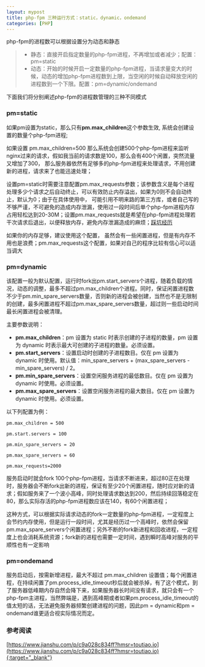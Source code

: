 ```yaml
---
layout: mypost
title: php-fpm 三种运行方式：static，dynamic，ondemand
categories: [PHP]
---
```


php-fpm的进程数可以根据设置分为动态和静态
>- 静态：直接开启指定数量的php-fpm进程，不再增加或者减少；配置：pm=static
>- 动态：开始的时候开启一定数量的php-fpm进程，当请求量变大的时候，动态的增加php-fpm进程数到上限，当空闲的时候自动释放空闲的进程数到一个下限。配置：pm=dynamic/ondemand

下面我们将分别阐述php-fpm的进程数管理的三种不同模式

### pm=static
如果pm设置为static，那么只有**pm.max_children**这个参数生效, 系统会创建设置的数量个php-fpm进程;

如果设置 pm.max_children=500 那么系统会创建500个php-fpm进程来监听nginx过来的请求，假如我当前的请求数是100，那么会有400个闲置，突然流量又增加了300， 那么服务器依然有足够多的php-fpm进程来处理请求，不用创建新的进程，请求来了也能迅速处理；

设置pm=static时需要注意配置pm.max_requests参数；该参数含义是每个进程处理多少个请求之后自动终止，可以有效防止内存溢出，如果为0则不会自动终止，默认为0；由于在具体使用中， 可能引用不明来路的第三方库，或者自己写的不够严谨，不可避免的造成内存泄漏，使用过一段时间后单个php-fpm进程内存占用轻松达到20-30M；设置pm.max_requests就是希望在php-fpm进程处理若干次请求后退出，以便释放内存，避免内存泄漏造成的麻烦；[踩坑经历](https://yuyu888.github.io/posts/2020/12/23/%E8%AE%B0%E4%B8%80%E6%AC%A1php%E8%B0%83%E4%BC%98.html)

如果你的内存足够，建议使用这个配置， 虽然会有一些闲置进程，但是有内存不用也是浪费；pm.max_requests这个配置，如果对自己的程序比较有信心可以适当调大


### pm=dynamic
该配置一般为默认配置，运行时fork出pm.start_servers个进程，随着负载的情况，动态的调整，最多不超过pm.max_children个进程。同时，保证闲置进程数不少于pm.min_spare_servers数量，否则新的进程会被创建，当然也不是无限制的创建，最多闲置进程不超过pm.max_spare_servers数量，超过则一些启动时间最长闲置进程会被清理。

主要参数说明：

- **pm.max_children**：pm 设置为 static 时表示创建的子进程的数量，pm 设置为 dynamic 时表示最大可创建的子进程的数量。必须设置。
-  **pm.start_servers**：设置启动时创建的子进程数目。仅在 pm 设置为 dynamic 时使用。默认值：min_spare_servers + (max_spare_servers - min_spare_servers) / 2。
- **pm.min_spare_servers**：设置空闲服务进程的最低数目。仅在 pm 设置为 dynamic 时使用。必须设置。
- **pm.max_spare_servers**：设置空闲服务进程的最大数目。仅在 pm 设置为 dynamic 时使用。必须设置。

以下列配置为例：

    pm.max_children = 500

    pm.start.servers = 100

    pm.min_spare_servers = 20

    pm.max_spare_servers = 60

    pm.max_requests=2000


服务启动时就会fork 100个php-fpm进程，当请求不断进来，超过80正在处理时，服务器会不断fork出新的进程，保证有至少20个闲置进程，随时应对新的请求；假如服务来了一个波小高峰，同时处理请求数达到200，然后持续回落稳定在80，那么实际存活的php-fpm进程数应该在140，有60个闲置进程；

这种方式，可以根据实际请求动态的fork一定数量的php-fpm进程，一定程度上会节约内存使用，但是运行一段时间，尤其是经历过一个高峰时，依然会保留pm.max_spare_servers个闲置进程；另外不断的fork新进程和回收进程，一定程度上也会消耗系统资源；fork新的进程也需要一定时间，遇到瞬时高峰对服务的平顺性也有一定影响

### pm=ondemand
服务启动后，按需新增进程，最大不超过 pm.max_children 设置值；每个闲置进程，在持续闲置了pm.process_idle_timeout秒后就会被杀掉，有了这个模式，到了服务器低峰期内存自然会降下来，如果服务器长时间没有请求，就只会有一个php-fpm主进程，当然弊端是，遇到高峰期或者如果pm.process_idle_timeout的值太短的话，无法避免服务器频繁创建进程的问题，因此pm = dynamic和pm = ondemand谁更适合视实际情况而定。


### 参考阅读

[https://www.jianshu.com/p/c9a028c834ff?hmsr=toutiao.io](https://www.jianshu.com/p/c9a028c834ff?hmsr=toutiao.io){:target="_blank"}